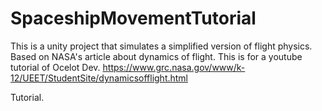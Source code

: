 # SpaceshipMovementTutorial
This is a unity project that simulates a simplified version of flight physics. Based on NASA's article about dynamics of flight. This is for a youtube tutorial of Ocelot Dev.
https://www.grc.nasa.gov/www/k-12/UEET/StudentSite/dynamicsofflight.html

Tutorial.

